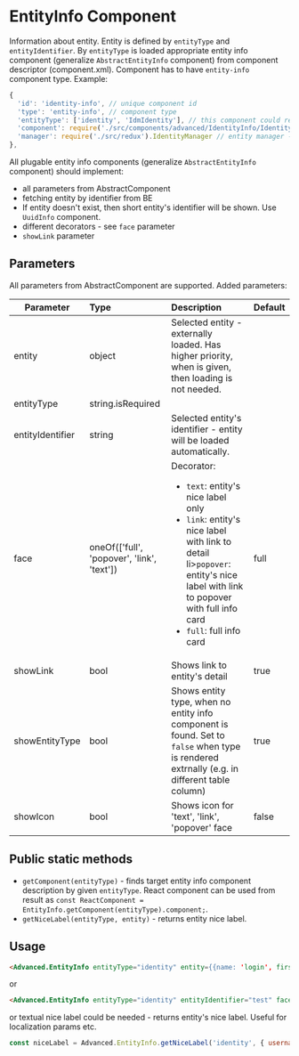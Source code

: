 # EntityInfo Component

Information about entity. Entity is defined by `entityType` and `entityIdentifier`. By `entityType` is loaded appropriate entity info component (generalize `AbstractEntityInfo` component) from component descriptor (component.xml). Component has to have `entity-info` component type. Example:

```javascript
{
  'id': 'identity-info', // unique component id
  'type': 'entity-info', // component type
  'entityType': ['identity', 'IdmIdentity'], // this component could render entity types
  'component': require('./src/components/advanced/IdentityInfo/IdentityInfo').default, // target component for entity rendering
  'manager': require('./src/redux').IdentityManager // entity manager - will be used for nice label (only for now - is not required, if EntityInfo.getNiceLabel is not needed - see example above)
},
```

All plugable entity info components (generalize `AbstractEntityInfo` component) should implement:
- all parameters from AbstractComponent
- fetching entity by identifier from BE
- If entity doesn't exist, then short entity's identifier will be shown. Use `UuidInfo` component.
- different decorators - see `face` parameter
- `showLink` parameter

## Parameters

All parameters from AbstractComponent are supported. Added parameters:

| Parameter | Type | Description | Default  |
| --- | :--- | :--- | :--- |
| entity | object  |  Selected entity - externally loaded.  Has higher priority, when is given, then loading is not needed. |  |
| entityType | string.isRequired  |  |  |
| entityIdentifier | string  |  Selected entity's identifier - entity will be loaded automatically.  |  |
| face | oneOf(['full', 'popover', 'link', 'text'])  |  Decorator: <ul><li>`text`: entity's nice label only</li><li>`link`: entity's nice label with link to detail</li>li>`popover`: entity's nice label with link to popover with full info card</li><li>`full`: full info card</li></ul>  |  full |
| showLink | bool | Shows link to entity's detail | true |
| showEntityType | bool | Shows entity type, when no entity info component is found. Set to `false` when type is rendered extrnally (e.g. in different table column) | true |
| showIcon | bool | Shows icon for 'text', 'link', 'popover' face | false |


## Public static methods

- ``getComponent(entityType)`` - finds target entity info component description by given ``entityType``. React component can be used from result as ``const ReactComponent = EntityInfo.getComponent(entityType).component;``.
- ``getNiceLabel(entityType, entity)`` - returns entity nice label.


## Usage

```html
<Advanced.EntityInfo entityType="identity" entity={{name: 'login', firstName: 'Jan', lastName: 'Novák'}}/>
```

or

```html
<Advanced.EntityInfo entityType="identity" entityIdentifier="test" face="link" />
```

or textual nice label could be needed - returns entity's nice label. Useful for localization params etc.

```js
const niceLabel = Advanced.EntityInfo.getNiceLabel('identity', { username: 'test', lastName: 'Test'});
```
